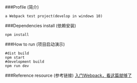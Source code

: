 ###Profile (简介)

    a Webpack test project(develop in windows 10)
    
###Dependencies install  (依赖安装)

    npm install
    
###How to run (项目启动演示)

    #dist build 
    npm start
    #development build
    npm run dev
    
###Reference resource (参考链接)
[入门Webpack，看这篇就够了](https://www.jianshu.com/p/42e11515c10f)    